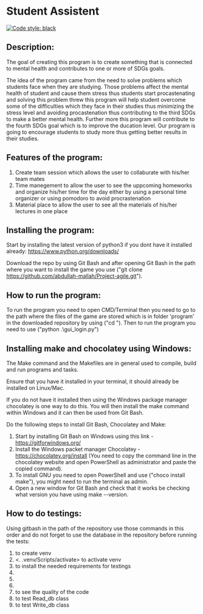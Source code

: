Student Assistent
=============

[![Code style: black](https://img.shields.io/badge/code%20style-black-000000.svg)](https://github.com/psf/black)

Description:
------------
The goal of creating this program is to create something that is connected to mental health and contributes to one or more of SDGs goals.

The idea of the program came from the need to solve problems which students face when they are studying.
Those problems affect the mental health of student and cause them stress thus students start procastenating and solving this problem threw this program will help student overcome some of the difficulties which they face in their studies thus minimizing the stress level and avoiding procastenation thus contributing to the third SDGs to make a better mental health.
Further more this program will contribute to the fourth SDGs goal which is to improve the ducation level. Our program is going to encourage students to study more thus getting better results in their studies.

Features of the program:
------------------------
1. Create team session which allows the user to collaburate with his/her team mates
2. Time manegement to allow the user to see the uppcoming homeworks and organize his/her time for the day either by using a personal time organizer or using pomodoro to avoid procrastenation
3. Material place to allow the user to see all the materials of his/her lectures in one place

Installing the program:
--------------------
Start by installing the latest version of python3 if you dont have it installed already:
https://www.python.org/downloads/

Download the repo by using Git Bash and after opening Git Bash in the path where you want to install the game
you use ("git clone <https://github.com/abdullah-mallah/Project-agile.git>").

How to run the program:
-----------------------
To run the program you need to open CMD/Terminal then you need to go to the path where the files of the game are stored which is in
folder 'program' in the downloaded repository by using ("cd <path>"). Then to run the program you need to use ("python .\gui_login.py")

Installing make and chocolatey using Windows:
---------------------------------------------
The Make command and the Makefiles are in general used to compile, build and run programs and tasks.

Ensure that you have it installed in your terminal, it should already be installed on Linux/Mac.

If you do not have it installed then using the Windows package manager chocolatey is one way to do this. 
You will then install the make command within Windows and it can then be used from Git Bash.

Do the following steps to install Git Bash, Chocolatey and Make:

1. Start by installing Git Bash on Windows using this link - https://gitforwindows.org/
2. Install the Windows packet manager Chocolatey - https://chocolatey.org/install
(You need to copy the command line in the chocolatey website and open PowerShell as administrator and paste the copied command).
3. To install GNU you need to open PowerShell and use ("choco install make"), you might need to run the terminal as admin.
4. Open a new window for Git Bash and check that it works be checking what version you have using make --version.

How to do testings:
-------------------
Using gitbash in the path of the repository use those commands in this order and do not forget to use the database in the repository before running the tests:
1. <make venv> to create venv
2. <. .venv/Scripts/activate> to activate venv
3. <make install-requirements> to install the needed requirements for testings
4. <make install-toml>
5. <make build-toml>
6. <make install-mysql>
7. <make randon-cc> to see the quality of the code
8. <make coverage-read> to test Read_db class
9. <make coverage-write> to test Write_db class
